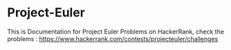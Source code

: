 # Project-Euler
This is Documentation for Project Euler Problems on HackerRank,
check the problems : https://www.hackerrank.com/contests/projecteuler/challenges
 
